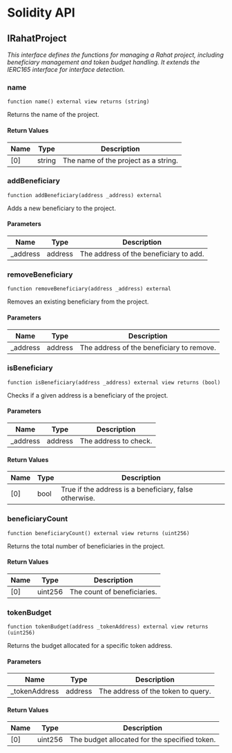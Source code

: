 # Solidity API

## IRahatProject

_This interface defines the functions for managing a Rahat project, including
beneficiary management and token budget handling. It extends the IERC165 interface for interface detection._

### name

```solidity
function name() external view returns (string)
```

Returns the name of the project.

#### Return Values

| Name | Type | Description |
| ---- | ---- | ----------- |
| [0] | string | The name of the project as a string. |

### addBeneficiary

```solidity
function addBeneficiary(address _address) external
```

Adds a new beneficiary to the project.

#### Parameters

| Name | Type | Description |
| ---- | ---- | ----------- |
| _address | address | The address of the beneficiary to add. |

### removeBeneficiary

```solidity
function removeBeneficiary(address _address) external
```

Removes an existing beneficiary from the project.

#### Parameters

| Name | Type | Description |
| ---- | ---- | ----------- |
| _address | address | The address of the beneficiary to remove. |

### isBeneficiary

```solidity
function isBeneficiary(address _address) external view returns (bool)
```

Checks if a given address is a beneficiary of the project.

#### Parameters

| Name | Type | Description |
| ---- | ---- | ----------- |
| _address | address | The address to check. |

#### Return Values

| Name | Type | Description |
| ---- | ---- | ----------- |
| [0] | bool | True if the address is a beneficiary, false otherwise. |

### beneficiaryCount

```solidity
function beneficiaryCount() external view returns (uint256)
```

Returns the total number of beneficiaries in the project.

#### Return Values

| Name | Type | Description |
| ---- | ---- | ----------- |
| [0] | uint256 | The count of beneficiaries. |

### tokenBudget

```solidity
function tokenBudget(address _tokenAddress) external view returns (uint256)
```

Returns the budget allocated for a specific token address.

#### Parameters

| Name | Type | Description |
| ---- | ---- | ----------- |
| _tokenAddress | address | The address of the token to query. |

#### Return Values

| Name | Type | Description |
| ---- | ---- | ----------- |
| [0] | uint256 | The budget allocated for the specified token. |

